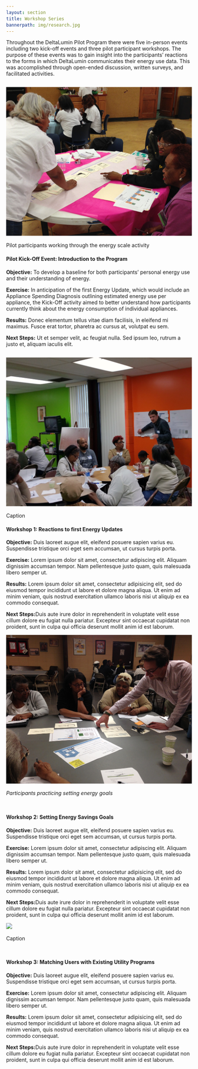 ```yaml
---
layout: section
title: Workshop Series
bannerpath: img/research.jpg
---
```


<p>Throughout the DeltaLumin Pilot Program there were five in-person events including two kick-off events and three pilot participant workshops. The purpose of these events was to gain insight into the participants’ reactions to the forms in which DeltaLumin communicates their energy use data. This was accomplished through open-ended discussion, written surveys, and facilitated activities.</p>


<div class="row">	
	<div class="col-sm-8">
		<img src="img/workshop-kickoff.jpg" class="img-responsive" style="padding-top:1em">
		<p class="caption">Pilot participants working through the energy scale activity</p>
	</div>
	<div class="col-sm-4">
		<h4>Pilot Kick-Off Event: Introduction to the Program</h4>
		<p><strong>Objective:</strong> To develop a baseline for both participants’ personal energy use and their understanding of energy. </p>
		<p><strong>Exercise:</strong> In anticipation of the first Energy Update, which would include an Appliance Spending Diagnosis outlining estimated energy use per appliance, the Kick-Off activity aimed to better understand how participants currently think about the energy consumption of individual appliances.</p>
		<p><strong>Results:</strong> Donec elementum tellus vitae diam facilisis, in eleifend mi maximus. Fusce erat tortor, pharetra ac cursus at, volutpat eu sem.</p>
		<p><strong>Next Steps:</strong> Ut et semper velit, ac feugiat nulla. Sed ipsum leo, rutrum a justo et, aliquam iaculis elit. </p>
	</div>
</div>



<div class="row">	
	<div class="col-sm-8">
		<img src="img/workshop-1.jpg" class="img-responsive" style="padding-top:1em">
		<p class="caption">Caption</p>
	</div>
	<div class="col-sm-4">
		<h4>Workshop 1: Reactions to first Energy Updates</h4>
		<p><strong>Objective:</strong> Duis laoreet augue elit, eleifend posuere sapien varius eu. Suspendisse tristique orci eget sem accumsan, ut cursus turpis porta.</p>
		<p><strong>Exercise:</strong> Lorem ipsum dolor sit amet, consectetur adipiscing elit. Aliquam dignissim accumsan tempor. Nam pellentesque justo quam, quis malesuada libero semper ut. </p>
		<p><strong>Results:</strong> Lorem ipsum dolor sit amet, consectetur adipisicing elit, sed do eiusmod tempor incididunt ut labore et dolore magna aliqua. Ut enim ad minim veniam, quis nostrud exercitation ullamco laboris nisi ut aliquip ex ea commodo consequat.</p>
		<p><strong>Next Steps:</strong>Duis aute irure dolor in reprehenderit in voluptate velit esse	cillum dolore eu fugiat nulla pariatur. Excepteur sint occaecat cupidatat non proident, sunt in culpa qui officia deserunt mollit anim id est laborum.</p>
	</div>
</div>


<div class="row">	
	<div class="col-sm-8">
		<img src="img/workshop-2.jpg" class="img-responsive">
		<p class="caption"><i>Participants practicing setting energy goals</i></p>
	</div>
	<div class="col-sm-4" style="padding-top:1em">
		<h4>Workshop 2: Setting Energy Savings Goals</h4>
		<p><strong>Objective:</strong> Duis laoreet augue elit, eleifend posuere sapien varius eu. Suspendisse tristique orci eget sem accumsan, ut cursus turpis porta.</p>
		<p><strong>Exercise:</strong> Lorem ipsum dolor sit amet, consectetur adipiscing elit. Aliquam dignissim accumsan tempor. Nam pellentesque justo quam, quis malesuada libero semper ut. </p>
		<p><strong>Results:</strong> Lorem ipsum dolor sit amet, consectetur adipisicing elit, sed do eiusmod tempor incididunt ut labore et dolore magna aliqua. Ut enim ad minim veniam, quis nostrud exercitation ullamco laboris nisi ut aliquip ex ea commodo consequat.</p>
		<p><strong>Next Steps:</strong>Duis aute irure dolor in reprehenderit in voluptate velit esse	cillum dolore eu fugiat nulla pariatur. Excepteur sint occaecat cupidatat non proident, sunt in culpa qui officia deserunt mollit anim id est laborum.</p>
	</div>
</div>


<div class="row">	
	<div class="col-md-8">
			<img src="img/workshop-3.jpg" class="img-responsive">
			<p class="caption">Caption</p>
		</div>
		<div class="col-md-4" style="padding-top:1em">
			<h4>Workshop 3: Matching Users with Existing Utility Programs</h4>
			<p><strong>Objective:</strong> Duis laoreet augue elit, eleifend posuere sapien varius eu. Suspendisse tristique orci eget sem accumsan, ut cursus turpis porta.</p>
			<p><strong>Exercise:</strong> Lorem ipsum dolor sit amet, consectetur adipiscing elit. Aliquam dignissim accumsan tempor. Nam pellentesque justo quam, quis malesuada libero semper ut. </p>
			<p><strong>Results:</strong> Lorem ipsum dolor sit amet, consectetur adipisicing elit, sed do eiusmod tempor incididunt ut labore et dolore magna aliqua. Ut enim ad minim veniam, quis nostrud exercitation ullamco laboris nisi ut aliquip ex ea commodo consequat.</p>
			<p><strong>Next Steps:</strong>Duis aute irure dolor in reprehenderit in voluptate velit esse	cillum dolore eu fugiat nulla pariatur. Excepteur sint occaecat cupidatat non proident, sunt in culpa qui officia deserunt mollit anim id est laborum.</p>
		</div>
	</div>
